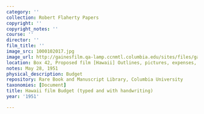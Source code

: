 ```yaml
---
category: ''
collection: Robert Flaherty Papers
copyright: ''
copyright_notes: ''
course: ''
director: ''
film_title: ''
image_src: 1000102017.jpg
image_url: http://gainesfilm.qa-lamp.ccnmtl.columbia.edu/sites/files/gainesfilm/images/1000102017.jpg
location: Box 42, Proposed film [Hawaii] Outlines, pictures, expenses, etc.
notes: May 28, 1951
physical_description: Budget
repository: Rare Book and Manuscript Library, Columbia University
taxonomies: [Document]
title: Hawaii film Budget (typed and with handwriting)
year: '1951'

---
```

